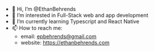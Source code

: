 - 👋 Hi, I’m @EthanBehrends
- 👀 I’m interested in Full-Stack web and app development
- 🌱 I’m currently learning Typescript and React Native
- 📫 How to reach me:
     - email: epbehrends@gmail.com
     - website: https://ethanbehrends.com

<!---
EthanBehrends/EthanBehrends is a ✨ special ✨ repository because its `README.md` (this file) appears on your GitHub profile.
You can click the Preview link to take a look at your changes.
--->
